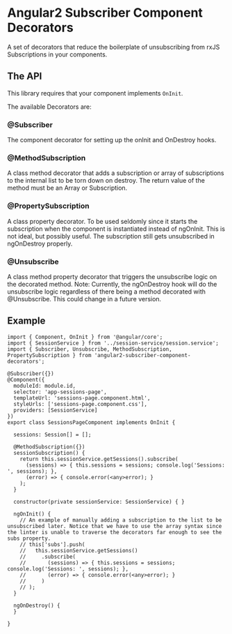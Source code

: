 # Angular2 Subscriber Component Decorators

A set of decorators that reduce the boilerplate of unsubscribing from rxJS Subscriptions in your components.

## The API

This library requires that your component implements `OnInit`.

The available Decorators are:

### @Subscriber
The component decorator for setting up the onInit and OnDestroy hooks.

### @MethodSubscription
A class method decorator that adds a subscription or array of subscriptions to the internal list to be torn down on destroy. The return value of the method must be an Array or Subscription.

### @PropertySubscription
A class property decorator. To be used seldomly since it starts the subscription when the component is instantiated instead of ngOnInit. This is not ideal, but possibly useful. The subscription still gets unsubscribed in ngOnDestroy properly.

### @Unsubscribe
A class method property decorator that triggers the unsubscribe logic on the decorated method. Note: Currently, the ngOnDestroy hook will do the unsubscribe logic regardless of there being a method decorated with @Unsubscribe. This could change in a future version.

## Example

```
import { Component, OnInit } from '@angular/core';
import { SessionService } from '../session-service/session.service';
import { Subscriber, Unsubscribe, MethodSubscription, PropertySubscription } from 'angular2-subscriber-component-decorators';

@Subscriber({})
@Component({
  moduleId: module.id,
  selector: 'app-sessions-page',
  templateUrl: 'sessions-page.component.html',
  styleUrls: ['sessions-page.component.css'],
  providers: [SessionService]
})
export class SessionsPageComponent implements OnInit {

  sessions: Session[] = [];

  @MethodSubscription({})
  sessionSubscription() {
    return this.sessionService.getSessions().subscribe(
      (sessions) => { this.sessions = sessions; console.log('Sessions: ', sessions); },
      (error) => { console.error(<any>error); }
    );
  }

  constructor(private sessionService: SessionService) { }

  ngOnInit() {
    // An example of manually adding a subscription to the list to be unsubscribed later. Notice that we have to use the array syntax since the linter is unable to traverse the decorators far enough to see the subs property.
    // this['subs'].push(
    //   this.sessionService.getSessions()
    //     .subscribe(
    //       (sessions) => { this.sessions = sessions; console.log('Sessions: ', sessions); },
    //       (error) => { console.error(<any>error); }
    //     )
    // );
  }

  ngOnDestroy() {
  }

}


```